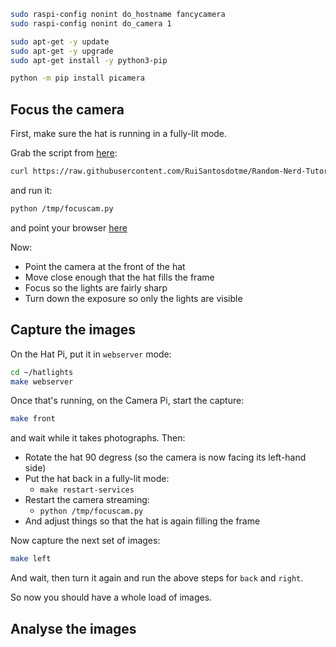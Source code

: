 ```bash
sudo raspi-config nonint do_hostname fancycamera
sudo raspi-config nonint do_camera 1
```

```bash
sudo apt-get -y update
sudo apt-get -y upgrade
sudo apt-get install -y python3-pip
```

```bash
python -m pip install picamera
```

## Focus the camera

First, make sure the hat is running in a fully-lit mode.

Grab the script from [here](https://randomnerdtutorials.com/video-streaming-with-raspberry-pi-camera/):

```bash
curl https://raw.githubusercontent.com/RuiSantosdotme/Random-Nerd-Tutorials/master/Projects/rpi_camera_surveillance_system.py -o /tmp/focuscam.py
```

and run it:

```bash
python /tmp/focuscam.py
```

and point your browser [here](http://fancycamera.local:8000/index.html)

Now:

- Point the camera at the front of the hat
- Move close enough that the hat fills the frame
- Focus so the lights are fairly sharp
- Turn down the exposure so only the lights are visible

## Capture the images

On the Hat Pi, put it in `webserver` mode:

```bash
cd ~/hatlights
make webserver
```

Once that's running, on the Camera Pi, start the capture:

```bash
make front
```

and wait while it takes <number-of-lights> photographs. Then:

- Rotate the hat 90 degress (so the camera is now facing its left-hand side)
- Put the hat back in a fully-lit mode:
  - `make restart-services`
- Restart the camera streaming:
  - `python /tmp/focuscam.py`
- And adjust things so that the hat is again filling the frame

Now capture the next set of images:

```bash
make left
```

And wait, then turn it again and run the above steps for `back` and `right`.

So now you should have a whole load of images.

## Analyse the images
